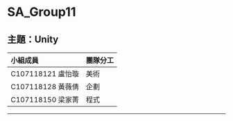 # SA_Group11
## 主題：Unity
| 小組成員 | 團隊分工 |
| :-----| :-----|
| C107118121 盧怡璇|美術|
| C107118128 黃薇倩|企劃|
| C107118150 梁家菁|程式|
***





